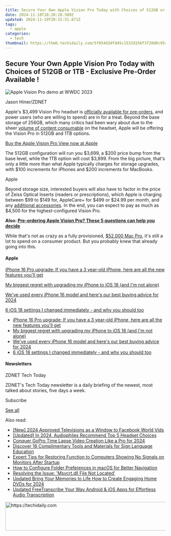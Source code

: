 ```yaml
---
title: Secure Your Own Apple Vision Pro Today with Choices of 512GB or 1TB - Exclusive Pre-Order Available !
date: 2024-11-18T18:20:28.589Z
updated: 2024-11-19T20:15:51.671Z
tags:
  - apple
categories:
  - tech
thumbnail: https://thmb.techidaily.com/5f054d3dfd45c1532d156f3720d0c9546d3d3042842f99d6ad1737f5e8cdf8a9.jpg
---
```


## Secure Your Own Apple Vision Pro Today with Choices of 512GB or 1TB - Exclusive Pre-Order Available !

![Apple Vision Pro demo at WWDC 2023](https://www.zdnet.com/a/img/resize/5eda24b3e5091ed3b9625c40ecc516c703d2ec75/2023/06/05/cd1c0a78-2522-49cf-a613-a685834239ba/dsc09861.jpg?auto=webp&precrop=1616,908,x0,y0&width=1280)

Jason Hiner/ZDNET

Apple's $3,499 Vision Pro headset is [officially available for pre-orders](https://apple.sjv.io/c/159047/435031/7613?&sharedid=zdnet&partnerpropertyid=1980086&u=https%3A%2F%2Fwww.apple.com%2Fapple-vision-pro%2F&subId1=zd-%5F%5FCOM%5FCLICK%5FID%5F%5F-dtp), and power users (who are willing to spend) are in for a treat. Beyond the base storage of 256GB, which many critics had been wary about due to the sheer [volume of content consumable](https://www.zdnet.com/article/apple-is-now-marketing-vision-pro-as-the-ultimate-entertainment-device/) on the headset, Apple will be offering the Vision Pro in 512GB and 1TB options.

[Buy the Apple Vision Pro View now at Apple](https://apple.sjv.io/c/159047/435031/7613?&sharedid=zdnet&partnerpropertyid=1980086&u=https%3A%2F%2Fwww.apple.com%2Fapple-vision-pro%2F&subId1=zd-%5F%5FCOM%5FCLICK%5FID%5F%5F-dtp)

The 512GB configuration will run you $3,699, a $200 price bump from the base level, while the 1TB option will cost $3,899\. From the big picture, that's only a little more than what Apple typically charges for storage upgrades, with $100 increments for iPhones and $200 increments for MacBooks.

Apple

Beyond storage size, interested buyers will also have to factor in the price of Zeiss Optical Inserts (readers or prescriptions), which Apple is charging between $99 to $149 for, AppleCare+ for $499 or $24.99 per month, and any [additional accessories](https://www.zdnet.com/article/first-look-at-apple-vision-pros-199-travel-case-and-it-looks-very-well-made/). In the end, you can expect to pay as much as $4,500 for the highest-configured Vision Pro.

**Also: [Pre-ordering Apple Vision Pro? These 5 questions can help you decide](https://www.zdnet.com/article/pre-ordering-apple-vision-pro-these-5-questions-can-help-you-decide/)**

While that's not as crazy as a fully provisioned, [$52,000 Mac Pro](https://www.zdnet.com/article/is-apples-52599-mac-pro-overpriced/), it's still a lot to spend on a consumer product. But you probably knew that already going into this.

#### Apple

[iPhone 16 Pro upgrade: If you have a 3 year-old iPhone, here are all the new features you'll get](https://www.zdnet.com/article/iphone-16-pro-and-pro-max-hands-on/ "iPhone 16 Pro upgrade: If you have a 3 year-old iPhone, here are all the new features you'll get")

[My biggest regret with upgrading my iPhone to iOS 18 (and I'm not alone)](https://www.zdnet.com/article/my-biggest-regret-with-upgrading-my-iphone-to-ios-18-and-im-not-alone/ "My biggest regret with upgrading my iPhone to iOS 18 (and I'm not alone)")

[We've used every iPhone 16 model and here's our best buying advice for 2024](https://www.zdnet.com/article/iphone-16-pro-max-buying-advice-2024/ "We've used every iPhone 16 model and here's our best buying advice for 2024")

[6 iOS 18 settings I changed immediately - and why you should too](https://www.zdnet.com/article/6-ios-18-settings-i-changed-immediately-and-why-you-should-too/ "6 iOS 18 settings I changed immediately - and why you should too")

* [iPhone 16 Pro upgrade: If you have a 3 year-old iPhone, here are all the new features you'll get](https://www.zdnet.com/article/iphone-16-pro-and-pro-max-hands-on/ "iPhone 16 Pro upgrade: If you have a 3 year-old iPhone, here are all the new features you'll get")
* [My biggest regret with upgrading my iPhone to iOS 18 (and I'm not alone)](https://www.zdnet.com/article/my-biggest-regret-with-upgrading-my-iphone-to-ios-18-and-im-not-alone/ "My biggest regret with upgrading my iPhone to iOS 18 (and I'm not alone)")
* [We've used every iPhone 16 model and here's our best buying advice for 2024](https://www.zdnet.com/article/iphone-16-pro-max-buying-advice-2024/ "We've used every iPhone 16 model and here's our best buying advice for 2024")
* [6 iOS 18 settings I changed immediately - and why you should too](https://www.zdnet.com/article/6-ios-18-settings-i-changed-immediately-and-why-you-should-too/ "6 iOS 18 settings I changed immediately - and why you should too")

#### Newsletters

ZDNET Tech Today

ZDNET's Tech Today newsletter is a daily briefing of the newest, most talked about stories, five days a week.

 Subscribe

[See all](https://www.zdnet.com/newsletters/)

<ins class="adsbygoogle"
     style="display:block"
     data-ad-format="autorelaxed"
     data-ad-client="ca-pub-7571918770474297"
     data-ad-slot="1223367746"></ins>

<ins class="adsbygoogle"
     style="display:block"
     data-ad-client="ca-pub-7571918770474297"
     data-ad-slot="8358498916"
     data-ad-format="auto"
     data-full-width-responsive="true"></ins>

<span class="atpl-alsoreadstyle">Also read:</span>
<div><ul>
<li><a href="https://facebook-video-recording.techidaily.com/new-2024-approved-televisions-as-a-window-to-facebook-world-vids/"><u>[New] 2024 Approved Televisions as a Window to Facebook World Vids</u></a></li>
<li><a href="https://facebook-record-videos.techidaily.com/updated-in-2024-audiophiles-recommend-top-5-headset-choices/"><u>[Updated] In 2024, Audiophiles Recommend Top 5 Headset Choices</u></a></li>
<li><a href="https://extra-information.techidaily.com/conquer-gopro-time-lapse-video-creation-like-a-pro-for-2024/"><u>Conquer GoPro Time Lapse Video Creation Like a Pro for 2024</u></a></li>
<li><a href="https://techtrends.techidaily.com/discover-16-complimentary-tools-and-materials-for-sign-language-education/"><u>Discover 16 Complimentary Tools and Materials for Sign Language Education</u></a></li>
<li><a href="https://techtrends.techidaily.com/expert-tips-for-restoring-function-to-computers-showing-no-signals-on-monitors-after-startup/"><u>Expert Tips for Restoring Function to Computers Showing No Signals on Monitors After Startup</u></a></li>
<li><a href="https://techtrends.techidaily.com/how-to-configure-folder-preferences-in-macos-for-better-navigation/"><u>How to Configure Folder Preferences in macOS for Better Navigation</u></a></li>
<li><a href="https://techtrends.techidaily.com/resolving-the-issue-msvcrtdll-file-not-located/"><u>Resolving the Issue: 'Msvcrt.dll File Not Located'</u></a></li>
<li><a href="https://video-creation-software.techidaily.com/updated-bring-your-memories-to-life-how-to-create-engaging-home-dvds-for-2024/"><u>Updated Bring Your Memories to Life How to Create Engaging Home DVDs for 2024</u></a></li>
<li><a href="https://audio-shaping.techidaily.com/updated-freetranscribe-your-way-android-and-ios-apps-for-effortless-audio-transcription/"><u>Updated FreeTranscribe Your Way Android & iOS Apps for Effortless Audio Transcription</u></a></li>
</ul></div>

<!-- affiliate ads begin -->
<a href="https://ephamedtechinc.pxf.io/c/5597632/2130529/26400" target="_top" id="2130529">
  <img src="//a.impactradius-go.com/display-ad/26400-2130529" border="0" alt="https://techidaily.com" width="728" height="90"/>
</a>
<img height="0" width="0" src="https://ephamedtechinc.pxf.io/i/5597632/2130529/26400" style="position:absolute;visibility:hidden;" border="0" />
<!-- affiliate ads end -->

